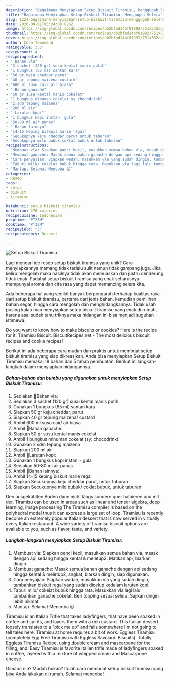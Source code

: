 ```yaml
---
description: "Bagaimana Menyiapkan Setup Biskuit Tiramisu, Menggugah Selera"
title: "Bagaimana Menyiapkan Setup Biskuit Tiramisu, Menggugah Selera"
slug: 1221-bagaimana-menyiapkan-setup-biskuit-tiramisu-menggugah-selera
date: 2020-08-01T05:24:00.826Z
image: https://img-global.cpcdn.com/recipes/db2bfad14bf81992/751x532cq70/setup-biskuit-tiramisu-foto-resep-utama.jpg
thumbnail: https://img-global.cpcdn.com/recipes/db2bfad14bf81992/751x532cq70/setup-biskuit-tiramisu-foto-resep-utama.jpg
cover: https://img-global.cpcdn.com/recipes/db2bfad14bf81992/751x532cq70/setup-biskuit-tiramisu-foto-resep-utama.jpg
author: Cora Townsend
ratingvalue: 3.3
reviewcount: 4
recipeingredient:
- " Bahan vla"
- "3 sachet (120 gr) susu kental manis putih"
- "1 bungkus (65 ml) santan kara"
- "50 gr keju cheddar parut"
- "40 gr tepung maizena custard"
- "600 ml susu cair air biasa"
- " Bahan ganache"
- "50 gr susu kental manis cokelat"
- "1 bungkus minuman cokelat sy chocodrink"
- "2 sdm tepung maizena"
- "200 ml air"
- " Larutan kopi"
- "1 bungkus kopi instan  gula"
- "50-80 ml air panas"
- " Bahan lainnya"
- "14-15 keping biskuit marie regal"
- "Secukupnya keju cheddar parut untuk taburan"
- "Secukupnya milo bubuk coklat bubuk untuk taburan"
recipeinstructions:
- "Membuat vla: Siapkan panci kecil, masukkan semua bahan vla, masak dengan api sedang hingga kental &amp; meletup2. Matikan api, biarkan dingin."
- "Membuat ganache: Masak semua bahan ganache dengan api sedang hingga kental &amp; meletup2, angkat, biarkan dingin, siap digunakan."
- "Cara penyajian: Siapkan wadah, masukkan vla yang sudah dingin, tambahkan biskuit regal yang sudah dicelup kedalam larutan kopi."
- "Taburi milo/ cokelat bubuk hingga rata. Masukkan vla lagi lalu tambahkan ganache cokelat. Beri topping sesuai selera. Sajikan dingin lebih nikmat."
- "Mantap. Selamat Mencoba 😃"
categories:
- Resep
tags:
- setup
- biskuit
- tiramisu

katakunci: setup biskuit tiramisu 
nutrition: 276 calories
recipecuisine: Indonesian
preptime: "PT25M"
cooktime: "PT32M"
recipeyield: "3"
recipecategory: Dessert

---
```



![Setup Biskuit Tiramisu](https://img-global.cpcdn.com/recipes/db2bfad14bf81992/751x532cq70/setup-biskuit-tiramisu-foto-resep-utama.jpg)

Lagi mencari ide resep setup biskuit tiramisu yang unik? Cara menyiapkannya memang tidak terlalu sulit namun tidak gampang juga. Jika keliru mengolah maka hasilnya tidak akan memuaskan dan justru cenderung tidak enak. Padahal setup biskuit tiramisu yang enak seharusnya mempunyai aroma dan cita rasa yang dapat memancing selera kita.

Ada beberapa hal yang sedikit banyak berpengaruh terhadap kualitas rasa dari setup biskuit tiramisu, pertama dari jenis bahan, kemudian pemilihan bahan segar, hingga cara mengolah dan menghidangkannya. Tidak usah pusing kalau mau menyiapkan setup biskuit tiramisu yang enak di rumah, karena asal sudah tahu triknya maka hidangan ini bisa menjadi suguhan istimewa.

Do you want to know how to make biscuits or cookies? Here is the recipe for it: Tiramisu Biscuit. BiscuitRecipes.net - The most delicious biscuit recipes and cookie recipes!


Berikut ini ada beberapa cara mudah dan praktis untuk membuat setup biskuit tiramisu yang siap dikreasikan. Anda bisa menyiapkan Setup Biskuit Tiramisu memakai 18 bahan dan 5 tahap pembuatan. Berikut ini langkah-langkah dalam menyiapkan hidangannya.

<!--inarticleads1-->

##### Bahan-bahan dan bumbu yang digunakan untuk menyiapkan Setup Biskuit Tiramisu:

1. Sediakan  🍥Bahan vla:
1. Sediakan 3 sachet (120 gr) susu kental manis putih
1. Gunakan 1 bungkus (65 ml) santan kara
1. Siapkan 50 gr keju cheddar, parut
1. Siapkan 40 gr tepung maizena/ custard
1. Ambil 600 ml susu cair/ air biasa
1. Ambil  🍥Bahan ganache:
1. Siapkan 50 gr susu kental manis cokelat
1. Ambil 1 bungkus minuman cokelat (sy: chocodrink)
1. Gunakan 2 sdm tepung maizena
1. Siapkan 200 ml air
1. Ambil  🍥Larutan kopi:
1. Gunakan 1 bungkus kopi instan + gula
1. Sediakan 50-80 ml air panas
1. Ambil  🍥Bahan lainnya:
1. Ambil 14-15 keping biskuit marie regal
1. Siapkan Secukupnya keju cheddar parut, untuk taburan
1. Siapkan Secukupnya milo bubuk/ coklat bubuk, untuk taburan


Den ausgekühlten Boden dann nicht längs sondern quer halbieren und mit der. Tiramisu can be used in areas such as linear and tensor algebra, deep learning, image processing The Tiramisu compiler is based on the polyhedral model thus it can express a large set of loop. Tiramisu is recently become an extremely popular Italian dessert that is now served in virtually every Italian restaurant. A wide variety of tiramisu biscuit options are available to you, such as flavor, taste, and variety. 

<!--inarticleads2-->

##### Langkah-langkah menyiapkan Setup Biskuit Tiramisu:

1. Membuat vla: Siapkan panci kecil, masukkan semua bahan vla, masak dengan api sedang hingga kental &amp; meletup2. Matikan api, biarkan dingin.
1. Membuat ganache: Masak semua bahan ganache dengan api sedang hingga kental &amp; meletup2, angkat, biarkan dingin, siap digunakan.
1. Cara penyajian: Siapkan wadah, masukkan vla yang sudah dingin, tambahkan biskuit regal yang sudah dicelup kedalam larutan kopi.
1. Taburi milo/ cokelat bubuk hingga rata. Masukkan vla lagi lalu tambahkan ganache cokelat. Beri topping sesuai selera. Sajikan dingin lebih nikmat.
1. Mantap. Selamat Mencoba 😃


Tiramisu is an Italian Trifle that takes ladyfingers, that have been soaked in coffee and spirits, and layers them with a rich custard. This Italian dessert loosely translates to a &#34;pick me up&#34; and falls somewhere I&#39;m not going to tell tales here: Tiramisu at home requires a bit of work. Eggless Tiramisu (completely Egg Free Tiramisu with Eggless Savoiardi Biscuits). Totally Eggless Tiramisu Recipe, using double cream and mascarpone for the filling, and. Easy Tiramisu is favorite Italian trifle made of ladyfingers soaked in coffee, layered with a mixture of whipped cream and Mascarpone cheese. 

Gimana nih? Mudah bukan? Itulah cara membuat setup biskuit tiramisu yang bisa Anda lakukan di rumah. Selamat mencoba!
